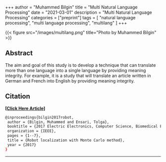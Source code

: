 +++
author = "Muhammed Bilgin"
title = "Multi Natural Language Processing"
date = "2021-03-01"
description = "Multi Natural Language Processing"
categories = ["preprint"]
tags = [
    "natural language processing", "multi language processing", "multilang"
]
+++

{{< figure src="/images/multilang.png" title="Photo by Muhammed Bilgin" >}}

## Abstract
The aim and goal of this study is to develop a technique that can translate more than one language into a single language by providing meaning integrity. For example, it is a study that will translate an article written in German and French into English by providing meaning integrity.


## Citation

**[[Click Here Article]](http://www.emoji-cheat-sheet.com/)**

```bash
@inproceedings{bilgin2017robot,
 author = {Bilgin, Muhammed and Ensari, Tolga},
 booktitle = {2017 Electric Electronics, Computer Science, Biomedical Engineerings Meeting (EBBT)},
 organization = {IEEE},
 pages = {1--7},
 title = {Robot localization with Monte Carlo method},
 year = {2017}
}
```
***